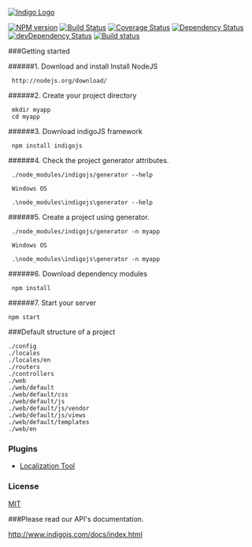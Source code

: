 [![Indigo Logo](http://www.indigojs.com/img/smallogo.png)](http://indigojs.com/)


[![NPM version](https://badge.fury.io/js/indigojs.svg?1.1.22)](http://badge.fury.io/js/indigojs) [![Build Status](https://api.travis-ci.org/dgofman/indigojs.svg?branch=master&1.1.22)](https://travis-ci.org/dgofman/indigojs) [![Coverage Status](https://coveralls.io/repos/dgofman/indigojs/badge.svg?branch=master&1.1.22)](https://coveralls.io/r/dgofman/indigojs?branch=master) [![Dependency Status](https://david-dm.org/dgofman/indigojs.svg?1.1.22)](https://david-dm.org/dgofman/indigojs) [![devDependency Status](https://david-dm.org/dgofman/indigojs/dev-status.svg?1.1.22)](https://david-dm.org/dgofman/indigojs#info=devDependencies) [![Build status](https://ci.appveyor.com/api/projects/status/7wyiswf86a9inmju?svg=true&1.1.22)](https://ci.appveyor.com/project/dgofman/indigojs)



###Getting started

######1. Download and install Install NodeJS

```
 http://nodejs.org/download/
```

######2. Create your project directory

```
 mkdir myapp
 cd myapp
```

######3. Download indigoJS framework

```
 npm install indigojs
```

######4. Check the project generator attributes.

```
 ./node_modules/indigojs/generator --help

 Windows OS

 .\node_modules\indigojs\generator --help
```

######5. Create a project using generator.

```
 ./node_modules/indigojs/generator -n myapp

 Windows OS

 .\node_modules\indigojs\generator -n myapp
```

######6. Download dependency modules

```
 npm install
```

######7. Start your server

```
npm start
```

###Default structure of a project

```
./config
./locales
./locales/en
./routers
./controllers
./web
./web/default
./web/default/css
./web/default/js
./web/default/js/vendor
./web/default/js/views
./web/default/templates
./web/en
```

### Plugins

- [Localization Tool](https://www.npmjs.com/package/indigo-locale)


### License

[MIT](http://opensource.org/licenses/mit-license.php)

###Please read our API's documentation.

http://www.indigojs.com/docs/index.html